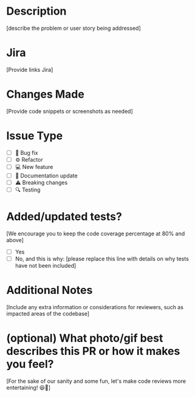 # Description  
[describe the problem or user story being addressed]

# Jira 
[Provide links Jira]  

# Changes Made  
[Provide code snippets or screenshots as needed]  

# Issue Type
- [ ] 🐛 Bug fix 
- [ ] ⚙️ Refactor
- [ ] 💻 New feature 
- [ ] 📄 Documentation update
- [ ] ⚠️ Breaking changes
- [ ] 🔍 Testing

# Added/updated tests?
[We encourage you to keep the code coverage percentage at 80% and above]
- [ ] Yes
- [ ] No, and this is why: [please replace this line with details on why tests have not been included]

# Additional Notes  
[Include any extra information or considerations for reviewers, such as impacted areas of the codebase]

# (optional) What photo/gif best describes this PR or how it makes you feel?
[For the sake of our sanity and some fun, let's make code reviews more entertaining! 😆🎉] 